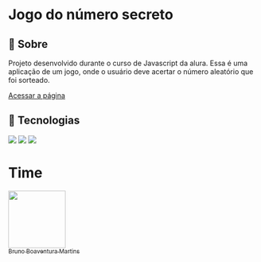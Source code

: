 <h1>Jogo do número secreto</h1>

<h2>🔖 Sobre</h2>
<p>Projeto desenvolvido durante o curso de Javascript da alura. Essa é uma aplicação de um jogo, onde o usuário deve acertar o número aleatório que foi sorteado.</p>

[Acessar a página]( https://vercel.com/new/bruno-martins-projects-11f41919/success?developer-id=&external-id=&redirect-url=&branch=main&deploymentUrl=jogo-numero-secreto-rjuji0jbe-bruno-martins-projects-11f41919.vercel.app&projectName=jogo-numero-secreto&s=https%3A%2F%2Fgithub.com%2FBrunoMartins%2Fjogo-numero-secreto&gitOrgLimit=&hasTrialAvailable=1&totalProjects=1)

## 🚀 Tecnologias
<div>
  <img src="https://img.shields.io/badge/html5-%23E34F26.svg?style=for-the-badge&logo=html5&logoColor=white">
  <img src="http://img.shields.io/badge/css3-%231572B6.svg?style=for-the-badge&logo=css3&logoColor=white">
  <img src="https://img.shields.io/badge/javascript-%23323330.svg?style=for-the-badge&logo=javascript&logoColor=%23F7DF1E">
</div>

# Time
[<img loading="lazy" src="https://avatars.githubusercontent.com/u/152302844?v=4" width=115><br><sub>Bruno Boaventura Martins</sub>](https://github.com/BrunoMartins)
